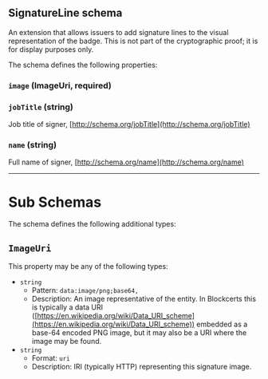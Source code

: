 ## SignatureLine schema

An extension that allows issuers to add signature lines to the visual representation of the badge. This is not part of the cryptographic proof; it is for display purposes only.

The schema defines the following properties:

### `image` (ImageUri, required)

### `jobTitle` (string)

Job title of signer, [http://schema.org/jobTitle](http://schema.org/jobTitle)

### `name` (string)

Full name of signer, [http://schema.org/name](http://schema.org/name)

---

# Sub Schemas

The schema defines the following additional types:

## `ImageUri`

This property may be any of the following types:

* `string`
  * Pattern: `data:image/png;base64,`
  * Description: An image representative of the entity. In Blockcerts this is typically a data URI ([https://en.wikipedia.org/wiki/Data_URI_scheme](https://en.wikipedia.org/wiki/Data_URI_scheme)) embedded as a base-64 encoded PNG image, but it may also be a URI where the image may be found.
* `string`
  * Format: `uri`
  * Description: IRI (typically HTTP) representing this signature image.